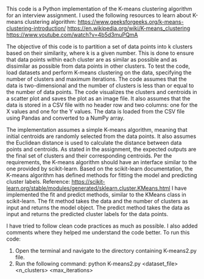 This code is a Python implementation of the K-means clustering algorithm for an interview assignment.
I used the following resources to learn about K-means clustering algorithm:
https://www.geeksforgeeks.org/k-means-clustering-introduction/
https://en.wikipedia.org/wiki/K-means_clustering
https://www.youtube.com/watch?v=4b5d3muPQmA

The objective of this code is to partition a set of data points into k clusters based on their similarity, where k is a given number.
This is done to ensure that data points within each cluster are as similar as possible and as dissimilar as possible from data points in other clusters.
To test the code, load datasets and perform K-means clustering on the data, specifying the number of clusters and maximum iterations.
The code assumes that the data is two-dimensional and the number of clusters is less than or equal to the number of data points.
The code visualizes the clusters and centroids in a scatter plot and saves the plot as an image file.
It also assumes that the data is stored in a CSV file with no header row and two columns: one for the X values and one for the Y values.
The data is loaded from the CSV file using Pandas and converted to a NumPy array.

The implementation assumes a simple K-means algorithm, meaning that initial centroids are randomly selected from the data points.
It also assumes the Euclidean distance is used to calculate the distance between data points and centroids.
As stated in the assignment, the expected outputs are the final set of clusters and their corresponding centroids.
Per the requirements, the K-means algorithm should have an interface similar to the one provided by scikit-learn.
Based on the scikit-learn documentation, the K-means algorithm has defined methods for fitting the model and predicting cluster labels.
Reference: https://scikit-learn.org/stable/modules/generated/sklearn.cluster.KMeans.html
I have implemented the fit and predict methods, similar to the KMeans class in scikit-learn.
The fit method takes the data and the number of clusters as input and returns the model object.
The predict method takes the data as input and returns the predicted cluster labels for the data points.

I have tried to follow clean code practices as much as possible.
I also added comments where they helped me understand the code better.
To run this code:

1.  Open the terminal and navigate to the directory containing K-means2.py file.
2.  Run the following command: python K-means2.py <dataset_file> <n_clusters> <max_iterations>
